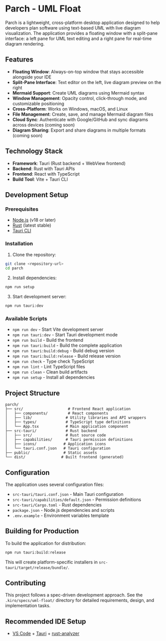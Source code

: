 # Parch - UML Float

Parch is a lightweight, cross-platform desktop application designed to help developers plan software using text-based UML with live diagram visualization. The application provides a floating window with a split-pane interface: a left pane for UML text editing and a right pane for real-time diagram rendering.

## Features

- **Floating Window**: Always-on-top window that stays accessible alongside your IDE
- **Split-Pane Interface**: Text editor on the left, live diagram preview on the right
- **Mermaid Support**: Create UML diagrams using Mermaid syntax
- **Window Management**: Opacity control, click-through mode, and customizable positioning
- **Cross-Platform**: Works on Windows, macOS, and Linux
- **File Management**: Create, save, and manage Mermaid diagram files
- **Cloud Sync**: Authenticate with Google/GitHub and sync diagrams across devices (coming soon)
- **Diagram Sharing**: Export and share diagrams in multiple formats (coming soon)

## Technology Stack

- **Framework**: Tauri (Rust backend + WebView frontend)
- **Backend**: Rust with Tauri APIs
- **Frontend**: React with TypeScript
- **Build Tool**: Vite + Tauri CLI

## Development Setup

### Prerequisites

- [Node.js](https://nodejs.org/) (v18 or later)
- [Rust](https://rustup.rs/) (latest stable)
- [Tauri CLI](https://tauri.app/v1/guides/getting-started/prerequisites)

### Installation

1. Clone the repository:
```bash
git clone <repository-url>
cd parch
```

2. Install dependencies:
```bash
npm run setup
```

3. Start development server:
```bash
npm run tauri:dev
```

### Available Scripts

- `npm run dev` - Start Vite development server
- `npm run tauri:dev` - Start Tauri development mode
- `npm run build` - Build the frontend
- `npm run tauri:build` - Build the complete application
- `npm run tauri:build:debug` - Build debug version
- `npm run tauri:build:release` - Build release version
- `npm run check` - Type check TypeScript
- `npm run lint` - Lint TypeScript files
- `npm run clean` - Clean build artifacts
- `npm run setup` - Install all dependencies

## Project Structure

```
parch/
├── src/                    # Frontend React application
│   ├── components/         # React components
│   ├── lib/               # Utility libraries and API wrappers
│   ├── types/             # TypeScript type definitions
│   └── App.tsx            # Main application component
├── src-tauri/             # Rust backend
│   ├── src/               # Rust source code
│   ├── capabilities/      # Tauri permission definitions
│   ├── icons/            # Application icons
│   └── tauri.conf.json   # Tauri configuration
├── public/               # Static assets
└── dist/                # Built frontend (generated)
```

## Configuration

The application uses several configuration files:

- `src-tauri/tauri.conf.json` - Main Tauri configuration
- `src-tauri/capabilities/default.json` - Permission definitions
- `src-tauri/Cargo.toml` - Rust dependencies
- `package.json` - Node.js dependencies and scripts
- `.env.example` - Environment variables template

## Building for Production

To build the application for distribution:

```bash
npm run tauri:build:release
```

This will create platform-specific installers in `src-tauri/target/release/bundle/`.

## Contributing

This project follows a spec-driven development approach. See the `.kiro/specs/uml-float/` directory for detailed requirements, design, and implementation tasks.

## Recommended IDE Setup

- [VS Code](https://code.visualstudio.com/) + [Tauri](https://marketplace.visualstudio.com/items?itemName=tauri-apps.tauri-vscode) + [rust-analyzer](https://marketplace.visualstudio.com/items?itemName=rust-lang.rust-analyzer)
